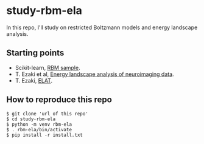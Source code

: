# study-rbm-ela
In this repo, I'll study on restricted Boltzmann models and energy landscape analysis.

## Starting points
- Scikit-learn, [RBM sample](https://scikit-learn.org/stable/modules/generated/sklearn.neural_network.BernoulliRBM.html).
- T. Ezaki et al, [Energy landscape analysis of neuroimaging data](https://doi.org/10.1098/rsta.2016.0287).
- T. Ezaki, [ELAT](https://sites.google.com/site/ezakitakahiro/software).

## How to reproduce this repo
```terminal
$ git clone 'url of this repo'
$ cd study-rbm-ela
$ python -m venv rbm-ela
$ . rbm-ela/bin/activate
$ pip install -r install.txt
```